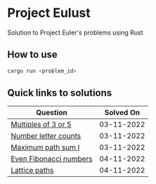 # Project Eulust

Solution to Project Euler's problems using Rust

## How to use

```bash
cargo run <problem_id>
```

## Quick links to solutions

| Question                                                                                                                           | Solved On   |
| ---------------------------------------------------------------------------------------------------------------------------------- | ----------- |
| [Multiples of 3 or 5](https://github.com/nighostchris/project-eulust/blob/master/src/solution/p1.rs)                               | 03-11-2022  |
| [Number letter counts](https://github.com/nighostchris/project-eulust/blob/master/src/solution/p17.rs)                             | 03-11-2022  |
| [Maximum path sum I](https://github.com/nighostchris/project-eulust/blob/master/src/solution/p18.rs)                               | 03-11-2022  |
| [Even Fibonacci numbers](https://github.com/nighostchris/project-eulust/blob/master/src/solution/p2.rs)                            | 04-11-2022  |
| [Lattice paths](https://github.com/nighostchris/project-eulust/blob/master/src/solution/p15.rs)                                    | 04-11-2022  |
